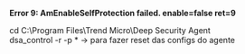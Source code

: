 **Error 9: AmEnableSelfProtection failed. enable=false ret=9**

cd C:\\Program Files\\Trend Micro\\Deep Security Agent  
dsa_control -r -p \* -> para fazer reset das configs do agente